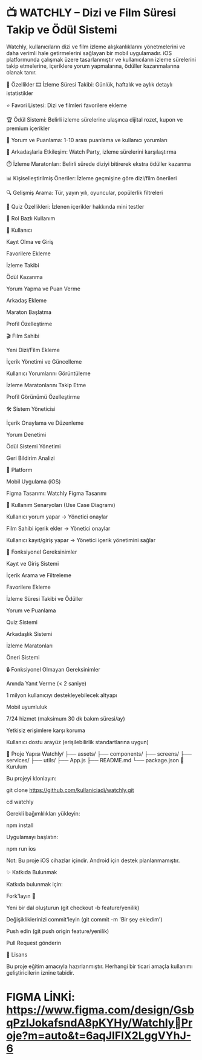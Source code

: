 # 📺 WATCHLY – Dizi ve Film Süresi Takip ve Ödül Sistemi
Watchly, kullanıcıların dizi ve film izleme alışkanlıklarını yönetmelerini ve daha verimli hale getirmelerini sağlayan bir mobil uygulamadır. iOS platformunda çalışmak üzere tasarlanmıştır ve kullanıcıların izleme sürelerini takip etmelerine, içeriklere yorum yapmalarına, ödüller kazanmalarına olanak tanır.

🚀 Özellikler
🎞️ İzleme Süresi Takibi: Günlük, haftalık ve aylık detaylı istatistikler

⭐ Favori Listesi: Dizi ve filmleri favorilere ekleme

🏆 Ödül Sistemi: Belirli izleme sürelerine ulaşınca dijital rozet, kupon ve premium içerikler

💬 Yorum ve Puanlama: 1-10 arası puanlama ve kullanıcı yorumları

👥 Arkadaşlarla Etkileşim: Watch Party, izleme sürelerini karşılaştırma

⏱️ İzleme Maratonları: Belirli sürede diziyi bitirerek ekstra ödüller kazanma

📊 Kişiselleştirilmiş Öneriler: İzleme geçmişine göre dizi/film önerileri

🔍 Gelişmiş Arama: Tür, yayın yılı, oyuncular, popülerlik filtreleri

🧩 Quiz Özellikleri: İzlenen içerikler hakkında mini testler

👤 Rol Bazlı Kullanım

👥 Kullanıcı

Kayıt Olma ve Giriş

Favorilere Ekleme

İzleme Takibi

Ödül Kazanma

Yorum Yapma ve Puan Verme

Arkadaş Ekleme

Maraton Başlatma

Profil Özelleştirme


🎬 Film Sahibi

Yeni Dizi/Film Ekleme

İçerik Yönetimi ve Güncelleme

Kullanıcı Yorumlarını Görüntüleme

İzleme Maratonlarını Takip Etme

Profil Görünümü Özelleştirme


🛠️ Sistem Yöneticisi

İçerik Onaylama ve Düzenleme

Yorum Denetimi

Ödül Sistemi Yönetimi

Geri Bildirim Analizi

📱 Platform

Mobil Uygulama (iOS)

Figma Tasarımı: Watchly Figma Tasarımı


📄 Kullanım Senaryoları (Use Case Diagramı)

Kullanıcı yorum yapar → Yönetici onaylar

Film Sahibi içerik ekler → Yönetici onaylar

Kullanıcı kayıt/giriş yapar → Yönetici içerik yönetimini sağlar


🧩 Fonksiyonel Gereksinimler

Kayıt ve Giriş Sistemi

İçerik Arama ve Filtreleme

Favorilere Ekleme

İzleme Süresi Takibi ve Ödüller

Yorum ve Puanlama

Quiz Sistemi

Arkadaşlık Sistemi

İzleme Maratonları

Öneri Sistemi

🔒 Fonksiyonel Olmayan Gereksinimler

Anında Yanıt Verme (< 2 saniye)

1 milyon kullanıcıyı destekleyebilecek altyapı

Mobil uyumluluk

7/24 hizmet (maksimum 30 dk bakım süresi/ay)

Yetkisiz erişimlere karşı koruma

Kullanıcı dostu arayüz (erişilebilirlik standartlarına uygun)

📁 Proje Yapısı
Watchly/
├── assets/
├── components/
├── screens/
├── services/
├── utils/
├── App.js
├── README.md
└── package.json
🔧 Kurulum

Bu projeyi klonlayın:

git clone https://github.com/kullaniciadi/watchly.git

cd watchly

Gerekli bağımlılıkları yükleyin:

npm install

Uygulamayı başlatın:

npm run ios

Not: Bu proje iOS cihazlar içindir. Android için destek planlanmamıştır.

✨ Katkıda Bulunmak

Katkıda bulunmak için:

Fork'layın 🍴

Yeni bir dal oluşturun (git checkout -b feature/yenilik)

Değişikliklerinizi commit'leyin (git commit -m 'Bir şey ekledim')

Push edin (git push origin feature/yenilik)

Pull Request gönderin



📜 Lisans

Bu proje eğitim amacıyla hazırlanmıştır. Herhangi bir ticari amaçla kullanımı geliştiricilerin iznine tabidir.


# FIGMA LİNKİ: https://www.figma.com/design/GsbqPzIJokafsndA8pKYHy/WatchlyProje?m=auto&t=6aqJIFlX2LggVYhJ-6

